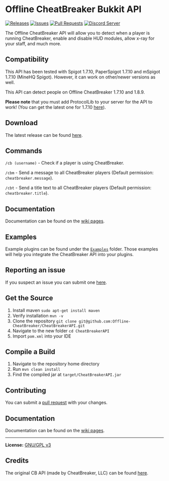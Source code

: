 # Offline CheatBreaker Bukkit API

[![Releases](https://img.shields.io/github/release/Offline-CheatBreaker/CheatBreakerAPI.svg)](https://github.com/Offline-Cheatbreaker/CheatBreakerAPI/releases)
[![Issues](https://img.shields.io/github/issues/Offline-CheatBreaker/CheatBreakerAPI)](https://github.com/Offline-CheatBreaker/CheatBreakerAPI/issues)
[![Pull Requests](https://img.shields.io/github/issues-pr/Offline-CheatBreaker/CheatBreakerAPI)](https://github.com/Offline-CheatBreaker/CheatBreakerAPI/pulls)
<a href="https://discord.gg/CheatBreaker"><img src="https://discordapp.com/api/guilds/633325309395206156/widget.png?style=shield" alt="Discord Server"></a>

The Offline CheatBreaker API will allow you to detect when a player is running CheatBreaker, enable and disable HUD modules, allow x-ray for your staff, and much more.

## Compatibility

This API has been tested with Spigot 1.7.10, PaperSpigot 1.7.10 and mSpigot 1.7.10 (MineHQ Spigot). However, it can work on other/newer versions as well.

This API can detect people on Offline CheatBreaker 1.7.10 and 1.8.9.

**Please note** that you must add ProtocolLib to your server for the API to work! (You can get the latest one for 1.7.10 [here](https://github.com/dmulloy2/ProtocolLib/releases/tag/3.7.0)).

## Download

The latest release can be found [here](https://github.com/Offline-Cheatbreaker/CheatBreakerAPI/releases/latest).

## Commands

`/cb (username)` - Check if a player is using CheatBreaker.

`/cbm` - Send a message to all CheatBreaker players (Default permission: `cheatbreaker.message`).

`/cbt` - Send a title text to all CheatBreaker players (Default permission: `cheatbreaker.title`).

## Documentation

Documentation can be found on the [wiki pages](https://github.com/Offline-Cheatbreaker/CheatBreakerAPI/wiki).

## Examples

Example plugins can be found under the [`Examples`](/Examples) folder. Those examples will help you integrate the CheatBreaker API into your plugins.

## Reporting an issue

If you suspect an issue you can submit one [here](https://github.com/Offline-CheatBreaker/CheatBreakerAPI/issues).

## Get the Source

1. Install maven `sudo apt-get install maven`
2. Verify installation `mvn -v`
3. Clone the repository `git clone git@github.com:Offline-CheatBreaker/CheatBreakerAPI.git`
4. Navigate to the new folder `cd CheatBreakerAPI`
5. Import `pom.xml` into your IDE

## Compile a Build

1. Navigate to the repository home directory
2. Run `mvn clean install`
3. Find the compiled jar at `target/CheatBreakerAPI.jar`

## Contributing

You can submit a [pull request](https://github.com/Offline-CheatBreaker/CheatBreakerAPI/pulls) with your changes.

## Documentation

Documentation can be found on the [wiki pages](https://github.com/Offline-CheatBreaker/CheatBreakerAPI/wiki).

---

**License:** [GNU/GPL v3](https://github.com/Offline-CheatBreaker/CheatBreakerAPI/blob/master/LICENSE)

## Credits

The original CB API (made by CheatBreaker, LLC) can be found [here](https://github.com/CheatBreaker/CheatBreakerAPI).